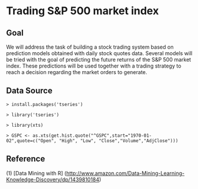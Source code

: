 # Trading S&P 500 market index


## Goal

We will address the task of building a stock trading system based on prediction models obtained with daily stock quotes data. 
Several models will be tried with the goal of predicting the future returns of the S&P 500 market index. These predictions will 
be used together with a trading strategy to reach a decision regarding the market orders to generate.


## Data Source

~~~
> install.packages('tseries')

> library('tseries')

> library(xts)

> GSPC <- as.xts(get.hist.quote("^GSPC",start="1970-01-02",quote=c("Open", "High", "Low", "Close","Volume","AdjClose")))
~~~


## Reference

(1) [Data Mining with R] (http://www.amazon.com/Data-Mining-Learning-Knowledge-Discovery/dp/1439810184)
